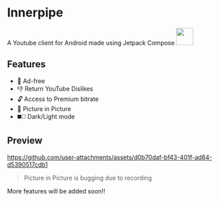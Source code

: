 # Innerpipe
A Youtube client for Android made using Jetpack Compose <img src="https://github.com/user-attachments/assets/d1594cf7-8af9-4c19-9bff-ef803d32cb5c" width="40px"/>

## Features
- 🚫 Ad-free
- 👎 Return YouTube Dislikes
- 🔓 Access to Premium bitrate
- 📼 Picture in Picture
- ◼️◻️ Dark/Light mode

## Preview


https://github.com/user-attachments/assets/d0b70daf-bf43-401f-ad84-d5390517cdb1

> Picture in Picture is bugging due to recording

More features will be added soon!!
